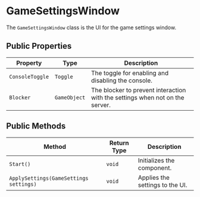 # GameSettingsWindow

The `GameSettingsWindow` class is the UI for the game settings window.

## Public Properties

| Property        | Type    | Description                                      |
| --------------- | ------- | ------------------------------------------------ |
| `ConsoleToggle` | `Toggle`| The toggle for enabling and disabling the console. |
| `Blocker`       | `GameObject` | The blocker to prevent interaction with the settings when not on the server. |

## Public Methods

| Method                                      | Return Type | Description                                      |
| ------------------------------------------- | ----------- | ------------------------------------------------ |
| `Start()`                                   | `void`      | Initializes the component.                       |
| `ApplySettings(GameSettings settings)`      | `void`      | Applies the settings to the UI.                  |
